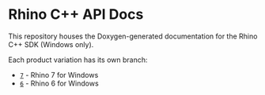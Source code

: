 # Rhino C++ API Docs

This repository houses the Doxygen-generated documentation for the Rhino C++ SDK (Windows only).

Each product variation has its own branch:

* [`7`](../../tree/7) - Rhino 7 for Windows
* [`6`](../../tree/6) - Rhino 6 for Windows
